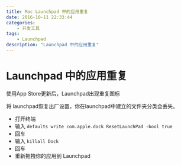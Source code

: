 ```yaml
---
title: Mac Launchpad 中的应用重复
date: 2016-10-11 22:33:44
categories:
	- 开发工具
tags:
	- Launchpad
description: "Launchpad 中的应用重复"
---
```


# Launchpad 中的应用重复

使用App Store更新后，Launchpad出现重复图标

将 launchpad恢复出厂设置，你在launchpad中建立的文件夹分类会丢失。

+ 打开终端
+ 输入 `defaults write com.apple.dock ResetLaunchPad -bool true`
+ 回车
+ 输入 `killall Dock`
+ 回车
+ 重新拖拽你的应用到 Launchpad

